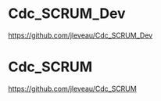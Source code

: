 # Cdc_SCRUM_Dev
https://github.com/jleveau/Cdc_SCRUM_Dev

# Cdc_SCRUM
https://github.com/jleveau/Cdc_SCRUM
